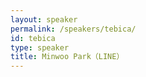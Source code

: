 ```yaml
---
layout: speaker
permalink: /speakers/tebica/
id: tebica
type: speaker
title: Minwoo Park（LINE）
---
```


